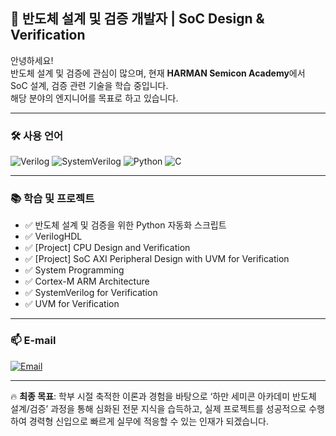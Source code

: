## 🚀 반도체 설계 및 검증 개발자 | SoC Design & Verification

안녕하세요!  
반도체 설계 및 검증에 관심이 많으며, 현재 **HARMAN Semicon Academy**에서  
SoC 설계, 검증 관련 기술을 학습 중입니다.  
해당 분야의 엔지니어를 목표로 하고 있습니다.

---

### 🛠️ **사용 언어**
![Verilog](https://img.shields.io/badge/-Verilog-000?&logo=verilog)
![SystemVerilog](https://img.shields.io/badge/-SystemVerilog-000?&logo=systemverilog)
![Python](https://img.shields.io/badge/-Python-3776AB?&logo=python&logoColor=white)
![C](https://img.shields.io/badge/-C-00599C?&logo=c&logoColor=white)

---

### 📚 **학습 및 프로젝트**
- ✅ 반도체 설계 및 검증을 위한 Python 자동화 스크립트
- ✅ VerilogHDL
- ✅ [Project] CPU Design and Verification
- ✅ [Project] SoC AXI Peripheral Design with UVM for Verification
- ✅ System Programming
- ✅ Cortex-M ARM Architecture
- ✅ SystemVerilog for Verification
- ✅ UVM for Verification

---

### 📫 **E-mail**
[![Email](https://img.shields.io/badge/Naver_Mail-03C75A?logo=naver&logoColor=white)](mailto:ujinmo0342@naver.com)

---

🔥 **최종 목표**: 학부 시절 축적한 이론과 경험을 바탕으로 ‘하만 세미콘 아카데미 반도체 설계/검증’ 과정을 통해 심화된 전문 지식을 습득하고, 실제 프로젝트를 성공적으로 수행하여 경력형 신입으로 빠르게 실무에 적응할 수 있는 인재가 되겠습니다.
